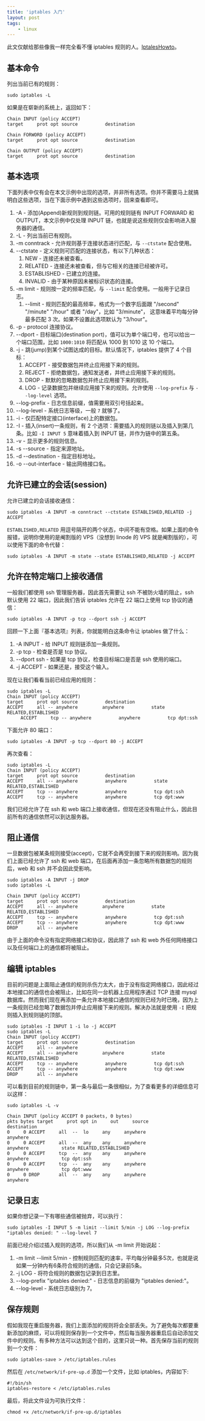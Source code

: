 ```yaml
---
title: 'iptables 入门'
layout: post
tags:
    - linux
---
```


此文仅献给那些像我一样完全看不懂 iptables 规则的人。[IptalesHowto](https://help.ubuntu.com/community/IptablesHowTo)。

基本命令
--------

列出当前已有的规则：

```
sudo iptables -L
```

如果是在崭新的系统上，返回如下：

```
Chain INPUT (policy ACCEPT)
target     prot opt source          destination

Chain FORWORD (policy ACCEPT)
target     prot opt source          destination

Chain OUTPUT (policy ACCEPT)
target     prot opt source          destination
```
基本选项
--------

下面列表中仅有会在本文示例中出现的选项，并非所有选项。你并不需要马上就搞明白这些选项，当在下面示例中遇到这些选项时，回来查看即可。

1. -A - 添加(Append)新规则到规则链。可用的规则链有 INPUT FORWARD 和 OUTPUT，本文示例中仅处理 INPUT 链，也就是说这些规则仅会影响进入服务器的通信。
2. -L - 列出当前已有规则。
3. -m conntrack - 允许规则基于连接状态进行匹配，与 `--ctstate` 配合使用。
4. --ctstate - 定义规则可匹配的连接状态，有以下几种状态：
     1. NEW - 连接还未被查看。
     2. RELATED - 连接还未被查看，但与它相关的连接已经被许可。
     3. ESTABLISHED - 已建立的连接。
     4. INVALID - 由于某种原因未被标识状态的连接。
5. -m limit - 规则按一定的频率匹配，与 `--limit` 配合使用。一般用于记录日志。
     1. --limit - 规则匹配的最高频率，格式为一个数字后面跟 "/second" "/minute" "/hour" 或者 "/day"，比如 "3/minute"， 这意味着平均每分钟最多匹配 3 次。如果不设置此选项默认为 "3/hour"。
6. -p - protocol 连接协议。
7. --dport - 目标端口(destination port)，值可以为单个端口号，也可以给出一个端口范围，比如 `1000:1010` 将匹配从 1000 到 1010 这 10 个端口。
8. -j - 跳(jump)到某个试图达成的目标。默认情况下，iptables 提供了 4 个目标：
     1. ACCEPT - 接受数据包并终止应用接下来的规则。
     2. REJECT - 拒绝数据包，通知发送者，并终止应用接下来的规则。
     3. DROP - 默默的忽略数据包并终止应用接下来的规则。
     4. LOG - 记录数据包并继续应用接下来的规则。允许使用 `--log-prefix` 与 `--log-level` 选项。
9. --log-prefix - 日志信息前缀，值需要用双引号括起来。
10. --log-level - 系统日志等级，一般 `7` 就够了。
11. -i - 仅匹配特定接口(interface)上的数据包。
12. -I - 插入(insert)一条规则，有 2 个选项：需要插入的规则链以及插入到第几条。比如 `-I INPUT 5` 意味着插入到 INPUT 链，并作为链中的第五条。
13. -v - 显示更多的规则信息。
14. -s --source - 指定来源地址。
15. -d --destination - 指定目标地址。
16. -o --out-interface - 输出网络接口名。

允许已建立的会话(session)
--------------------------

允许已建立的会话接收通信：

```
sudo iptables -A INPUT -m conntract --ctstate ESTABLISHED,RELATED -j ACCEPT
```

`ESTABLISHED,RELATED` 用逗号隔开的两个状态，中间不能有空格。如果上面的命令报错，说明你使用的是阉割版的 VPS（没想到 linode 的 VPS 就是阉割版的），可以使用下面的命令代替：

```
sudo iptables -A INPUT -m state --state ESTABLISHED,RELATED -j ACCEPT
```

允许在特定端口上接收通信
----------------------------

一般我们都使用 ssh 管理服务器，因此首先需要让 ssh 不被防火墙的阻止，ssh 默认使用 22 端口，因此我们告诉 iptables 允许在 22 端口上使用 tcp 协议的通信：

```
sudo iptables -A INPUT -p tcp --dport ssh -j ACCEPT
```

回顾一下上面『基本选项』列表，你就能明白这条命令让 iptables 做了什么：

1. -A INPUT - 给 INPUT 规则链添加一条规则。
2. -p tcp - 检查是否是 tcp 协议。
3. --dport ssh - 如果是 tcp 协议，检查目标端口是否是 ssh 使用的端口。
4. -j ACCEPT - 如果还是，接受这个输入。

现在让我们看看当前已经应用的规则：

```
sudo iptables -L
Chain INPUT (policy ACCEPT)
target     prot opt source          destination
ACCEPT     all -- anywhere         anywhere          state RELATED,ESTABLISHED
     ACCEPT     tcp -- anywhere          anywhere          tcp dpt:ssh
```
下面允许 80 端口：

```
sudo iptables -A INPUT -p tcp --dport 80 -j ACCEPT
```

再次查看：

```
sudo iptables -L
Chain INPUT (policy ACCEPT)
target     prot opt source          destination
ACCEPT     all -- anywhere          anywhere          state RELATED,ESTABLISHED
ACCEPT     tcp -- anywhere          anywhere          tcp dpt:ssh
ACCEPT     tcp -- anywhere          anywhere          tcp dpt:www
```
我们已经允许了在 ssh 和 web 端口上接收通信，但现在还没有阻止什么，因此目前所有的通信依然可以到达服务器。

阻止通信
--------

一旦数据包被某条规则接受(accept)，它就不会再受到接下来的规则影响。因为我们上面已经允许了 ssh 和 web 端口，在后面再添加一条忽略所有数据包的规则后，web 和 ssh 并不会因此受影响。

```
sudo iptables -A INPUT -j DROP
sudo iptables -L

Chain INPUT (policy ACCEPT)
target     prot opt source          destination
ACCEPT     all -- anywhere         anywhere          state RELATED,ESTABLISHED
ACCEPT     tcp -- anywhere          anywhere          tcp dpt:ssh
ACCEPT     tcp -- anywhere          anywhere          tcp dpt:www
DROP       all -- anywhere
```
由于上面的命令没有指定网络接口和协议，因此除了 ssh 和 web 外任何网络接口以及任何端口上的通信都将被阻止。

编辑 iptables
--------------

目前的问题是上面阻止通信的规则杀伤力太大，由于没有指定网络接口，因此经过本地接口的通信也会被阻止，比如在同一台机器上应用程序通过 TCP 连接 mysql 数据库。然而我们现在再添加一条允许本地接口通信的规则已经为时已晚，因为上一条规则已经忽略了数据包并停止应用接下来的规则。解决办法就是使用 `-I` 把规则插入到规则链的顶部。
```
sudo iptables -I INPUT 1 -i lo -j ACCEPT
sudo iptables -L
Chain INPUT (policy ACCEPT)
target     prot opt source          destination
ACCEPT     all -- anywhere
ACCEPT     all -- anywhere         anywhere          state RELATED,ESTABLISHED
ACCEPT     tcp -- anywhere          anywhere          tcp dpt:ssh
ACCEPT     tcp -- anywhere          anywhere          tcp dpt:www
DROP       all -- anywhere
```
可以看到目前的规则链中，第一条与最后一条很相似，为了查看更多的详细信息可以这样：

```
sudo iptables -L -v

Chain INPUT (policy ACCEPT 0 packets, 0 bytes)
pkts bytes target     prot opt in     out     source               destination
0     0 ACCEPT     all  --  lo     any     anywhere             anywhere
0     0 ACCEPT     all  --  any    any     anywhere             anywhere            state RELATED,ESTABLISHED
0     0 ACCEPT     tcp  --  any    any     anywhere             anywhere            tcp dpt:ssh
0     0 ACCEPT     tcp  --  any    any     anywhere             anywhere            tcp dpt:www
0     0 DROP       all  --  any    any     anywhere             anywhere
```

记录日志
--------

如果你想记录一下有哪些通信被抛弃，可以执行：

```
sudo iptables -I INPUT 5 -m limit --limit 5/min -j LOG --log-prefix "iptables denied: " --log-level 7
```

前面已经介绍过插入规则的选项，所以我们从 -m limit 开始说起：

1. -m limit --limit 5/min - 控制规则匹配的速率，平均每分钟最多5次，也就是说如果一分钟内有6条符合规则的通信，只会记录前5条。
2. -j LOG - 将符合规则的数据包记录到日志里。
3. --log-prefix "iptables denied:" - 日志信息的前缀为 "iptables denied:"。
4. --log-level - 系统日志级别为 7。

保存规则
--------

假如我现在重启服务器，我们上面添加的规则将会全部丢失。为了避免每次都要重新添加的麻烦，可以将规则保存到一个文件中，然后每当服务器重启后自动添加文件中的规则。有多种方法可以达到这个目的，这里只说一种。首先保存当前的规则到一个文件：
```
sudo iptables-save > /etc/iptables.rules
```
然后在 `/etc/network/if-pre-up.d` 添加一个文件，比如 iptables，内容如下:

```
#!/bin/sh
iptables-restore < /etc/iptables.rules
```
最后，将此文件设为可执行文件：

```
chmod +x /etc/network/if-pre-up.d/iptables
```